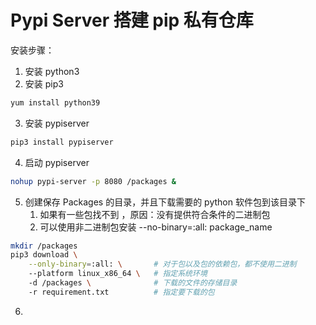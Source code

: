 # Pypi Server 搭建 pip 私有仓库

安装步骤：

1. 安装 python3
2. 安装 pip3

```bash
yum install python39
```

3. 安装 pypiserver

```bash
pip3 install pypiserver
```

4. 启动 pypiserver

```bash
nohup pypi-server -p 8080 /packages &
```

5. 创建保存 Packages 的目录，并且下载需要的 python 软件包到该目录下
   1. 如果有一些包找不到 ，原因：没有提供符合条件的二进制包
   2. 可以使用非二进制包安装   --no-binary=:all: package_name

```bash
mkdir /packages
pip3 download \
    --only-binary=:all: \ 		# 对于包以及包的依赖包，都不使用二进制
    --platform linux_x86_64 \  	# 指定系统环境
    -d /packages \				# 下载的文件的存储目录
    -r requirement.txt    		# 指定要下载的包
```

6. 
